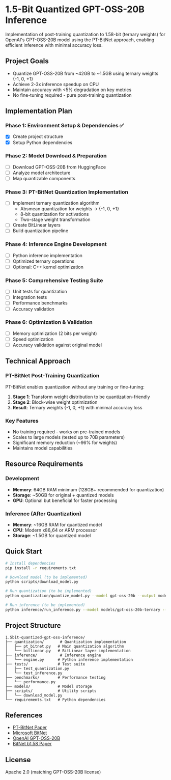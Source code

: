 # 1.5-Bit Quantized GPT-OSS-20B Inference

Implementation of post-training quantization to 1.58-bit (ternary weights) for OpenAI's GPT-OSS-20B model using the PT-BitNet approach, enabling efficient inference with minimal accuracy loss.

## Project Goals

- Quantize GPT-OSS-20B from ~42GB to ~1.5GB using ternary weights {-1, 0, +1}
- Achieve 2-3x inference speedup on CPU
- Maintain accuracy with <5% degradation on key metrics
- No fine-tuning required - pure post-training quantization

## Implementation Plan

### Phase 1: Environment Setup & Dependencies ✅
- [x] Create project structure
- [x] Setup Python dependencies

### Phase 2: Model Download & Preparation
- [ ] Download GPT-OSS-20B from HuggingFace
- [ ] Analyze model architecture
- [ ] Map quantizable components

### Phase 3: PT-BitNet Quantization Implementation
- [ ] Implement ternary quantization algorithm
  - Absmean quantization for weights → {-1, 0, +1}
  - 8-bit quantization for activations
  - Two-stage weight transformation
- [ ] Create BitLinear layers
- [ ] Build quantization pipeline

### Phase 4: Inference Engine Development
- [ ] Python inference implementation
- [ ] Optimized ternary operations
- [ ] Optional: C++ kernel optimization

### Phase 5: Comprehensive Testing Suite
- [ ] Unit tests for quantization
- [ ] Integration tests
- [ ] Performance benchmarks
- [ ] Accuracy validation

### Phase 6: Optimization & Validation
- [ ] Memory optimization (2 bits per weight)
- [ ] Speed optimization
- [ ] Accuracy validation against original model

## Technical Approach

### PT-BitNet Post-Training Quantization
PT-BitNet enables quantization without any training or fine-tuning:
1. **Stage 1**: Transform weight distribution to be quantization-friendly
2. **Stage 2**: Block-wise weight optimization
3. **Result**: Ternary weights {-1, 0, +1} with minimal accuracy loss

### Key Features
- No training required - works on pre-trained models
- Scales to large models (tested up to 70B parameters)
- Significant memory reduction (~96% for weights)
- Maintains model capabilities

## Resource Requirements

### Development
- **Memory**: 64GB RAM minimum (128GB+ recommended for quantization)
- **Storage**: ~50GB for original + quantized models
- **GPU**: Optional but beneficial for faster processing

### Inference (After Quantization)
- **Memory**: ~16GB RAM for quantized model
- **CPU**: Modern x86_64 or ARM processor
- **Storage**: ~1.5GB for quantized model

## Quick Start

```bash
# Install dependencies
pip install -r requirements.txt

# Download model (to be implemented)
python scripts/download_model.py

# Run quantization (to be implemented)
python quantization/quantize_model.py --model gpt-oss-20b --output models/gpt-oss-20b-ternary

# Run inference (to be implemented)
python inference/run_inference.py --model models/gpt-oss-20b-ternary --prompt "Hello, world!"
```

## Project Structure

```
1.5bit-quantized-gpt-oss-inference/
├── quantization/       # Quantization implementation
│   ├── pt_bitnet.py   # Main quantization algorithm
│   └── bitlinear.py   # BitLinear layer implementation
├── inference/          # Inference engine
│   └── engine.py      # Python inference implementation
├── tests/             # Test suite
│   ├── test_quantization.py
│   └── test_inference.py
├── benchmarks/        # Performance testing
│   └── performance.py
├── models/            # Model storage
├── scripts/           # Utility scripts
│   └── download_model.py
└── requirements.txt   # Python dependencies
```

## References

- [PT-BitNet Paper](https://papers.ssrn.com/sol3/papers.cfm?abstract_id=4987078)
- [Microsoft BitNet](https://github.com/microsoft/BitNet)
- [OpenAI GPT-OSS-20B](https://huggingface.co/openai/gpt-oss-20b)
- [BitNet b1.58 Paper](https://arxiv.org/abs/2402.17764)

## License

Apache 2.0 (matching GPT-OSS-20B license)